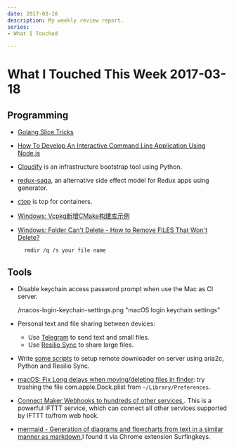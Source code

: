 ```yaml
---
date: 2017-03-18
description: My weekly review report.
series:
- What I Touched

---
```


# What I Touched This Week 2017-03-18


## Programming

- [Golang Slice Tricks][1]
- [How To Develop An Interactive Command Line Application Using Node.js][7]
- [Cloudify][13] is an infrastructure bootstrap tool using Python.
- [redux-saga][14], an alternative side effect model for Redux apps using generator.
- [ctop][8] is top for containers.
- [Windows: Vcpkg新增CMake构建库示例][9]
- [Windows: Folder Can't Delete - How to Remove FILES That Won't Delete?][10]

        rmdir /q /s your file name

<!--more-->

## Tools

- Disable keychain access password prompt when use the Mac as CI server.

	/macos-login-keychain-settings.png "macOS login keychain settings"

- Personal text and file sharing between devices:
	- Use [Telegram][2] to send text and small files.
	- Use [Resilio Sync][3] to share large files.
- Write [some scripts][4] to setup remote downloader on server using aria2c, Python and Resilio Sync.
- [macOS: Fix Long delays when moving/deleting files in finder][11]: try  trashing the file com.apple.Dock.plist from `~/Library/Preferences`.
- [Connect Maker Webhooks to hundreds of other services ][5]. This is a powerful IFTTT service, which can connect all other services supported by IFTTT to/from web hook.
- [mermaid - Generation of diagrams and flowcharts from text in a similar manner as markdown.][12]I found it via Chrome extension Surfingkeys.

[1]:	https://github.com/golang/go/wiki/SliceTricks
[2]:	https://telegram.org/
[3]:	https://www.resilio.com/
[4]:	https://github.com/doitian/aria2-daemon
[5]:	https://ifttt.com/maker_webhooks
[6]:	https://medium.com/sketch-app-sources/sketch-43-is-coming-to-town-with-a-new-game-an-open-file-format-ae62e7e7c223#.9c6cttqy8
[7]:	https://www.smashingmagazine.com/2017/03/interactive-command-line-application-node-js/
[8]:	https://bcicen.github.io/ctop/
[9]:	http://www.jianshu.com/p/21dba966264d
[10]:	https://www.youtube.com/watch?v=1l81A3MyyZ4
[11]:	https://discussions.apple.com/thread/1443463?start=0&tstart=0
[12]:	https://knsv.github.io/mermaid/
[13]:	http://getcloudify.org/
[14]:	https://github.com/redux-saga/redux-saga

